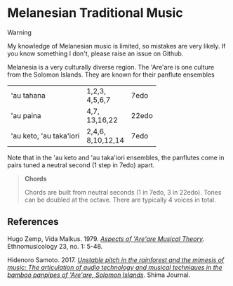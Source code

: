 # Melanesian Traditional Music

> [!warning]
> My knowledge of Melanesian music is limited, so mistakes are very likely. If you know something I don't, please raise an issue on Github.

Melanesia is a very culturally diverse region. The 'Are'are is one culture from the Solomon Islands. They are known for their panflute ensembles

<table>
<tr><td>'au tahana</td><td>1,2,3,<br />4,5,6,7</td><td>7edo</td></tr>
<tr><td>'au paina</td><td>4,7,<br />13,16,22</td><td>22edo</td></tr>
<tr><td>'au keto, 'au taka'iori</td><td>2,4,6,<br />8,10,12,14</td><td>7edo</td></tr>
</table>

Note that in the 'au keto and 'au taka'iori ensembles, the panflutes come in pairs tuned a neutral second (1 step in 7edo) apart.

> **Chords**
>
> Chords are built from neutral seconds (1 in 7edo, 3 in 22edo). Tones can be doubled at the octave. There are typically 4 voices in total.

## References
Hugo Zemp, Vida Malkus. 1979. *[Aspects of 'Are'are Musical Theory](https://doi.org/10.2307/851336)*. Ethnomusicology 23, no. 1: 5-48.

Hidenoro Samoto. 2017. *[Unstable pitch in the rainforest and the mimesis of music: The articulation of audio technology and musical techniques in the bamboo panpipes of 'Are'are, Solomon Islands](https://web.archive.org/web/20221010093729/https://www.shimajournal.org/issues/v11n2/k.-Samoto-Shima-v11n2.pdf)*. Shima Journal.